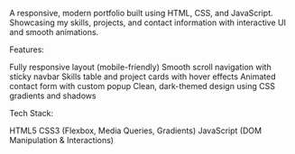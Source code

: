 A responsive, modern portfolio built using HTML, CSS, and JavaScript. Showcasing my skills, projects, and contact information with interactive UI and smooth animations.

Features:

Fully responsive layout (mobile-friendly)
Smooth scroll navigation with sticky navbar
Skills table and project cards with hover effects
Animated contact form with custom popup
Clean, dark-themed design using CSS gradients and shadows

Tech Stack:

HTML5
CSS3 (Flexbox, Media Queries, Gradients)
JavaScript (DOM Manipulation & Interactions)
